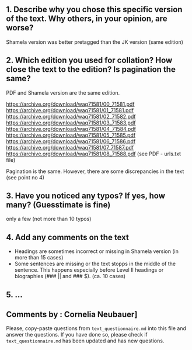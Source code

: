 
## 1. Describe why you chose this specific version of the text. Why others, in your opinion, are worse?
Shamela version was better pretagged than the JK version (same edition)

## 2. Which edition you used for collation? How close the text to the edition? Is pagination the same?

PDF and Shamela version are the same edition.

https://archive.org/download/waq71581/00_71581.pdf
https://archive.org/download/waq71581/01_71581.pdf
https://archive.org/download/waq71581/02_71582.pdf
https://archive.org/download/waq71581/03_71583.pdf
https://archive.org/download/waq71581/04_71584.pdf
https://archive.org/download/waq71581/05_71585.pdf
https://archive.org/download/waq71581/06_71586.pdf
https://archive.org/download/waq71581/07_71587.pdf
https://archive.org/download/waq71581/08_71588.pdf
(see PDF - urls.txt file)

Pagination is the same. However, there are some discrepancies in the text (see point no 4)

## 3. Have you noticed any typos? If yes, how many? (Guesstimate is fine)
only a few (not more than 10 typos)


## 4. Add any comments on the text
- Headings are sometimes incorrect or missing in Shamela version (in more than 15 cases)
- Some sentences are missing or the text stopps in the middle of the sentence. This happens especially before Level II headings or biographies (### || and ### $). (ca. 10 cases)


## 5. ...

## Comments by : Cornelia Neubauer]


Please, copy-paste questions from `text_questionnaire.md` into this file and answer the questions.
If you have done so, please check if `text_questionnaire.md` has been updated and has new questions.

